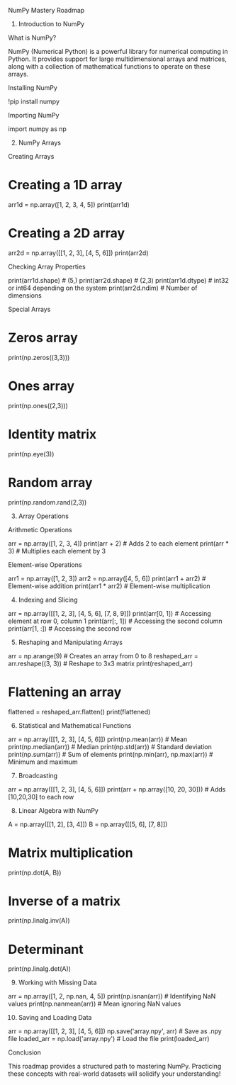 NumPy Mastery Roadmap

1. Introduction to NumPy

What is NumPy?

NumPy (Numerical Python) is a powerful library for numerical computing in Python. It provides support for large multidimensional arrays and matrices, along with a collection of mathematical functions to operate on these arrays.

Installing NumPy

!pip install numpy

Importing NumPy

import numpy as np

2. NumPy Arrays

Creating Arrays

# Creating a 1D array
arr1d = np.array([1, 2, 3, 4, 5])
print(arr1d)

# Creating a 2D array
arr2d = np.array([[1, 2, 3], [4, 5, 6]])
print(arr2d)

Checking Array Properties

print(arr1d.shape)  # (5,)
print(arr2d.shape)  # (2,3)
print(arr1d.dtype)  # int32 or int64 depending on the system
print(arr2d.ndim)   # Number of dimensions

Special Arrays

# Zeros array
print(np.zeros((3,3)))

# Ones array
print(np.ones((2,3)))

# Identity matrix
print(np.eye(3))

# Random array
print(np.random.rand(2,3))

3. Array Operations

Arithmetic Operations

arr = np.array([1, 2, 3, 4])
print(arr + 2)  # Adds 2 to each element
print(arr * 3)  # Multiplies each element by 3

Element-wise Operations

arr1 = np.array([1, 2, 3])
arr2 = np.array([4, 5, 6])
print(arr1 + arr2)  # Element-wise addition
print(arr1 * arr2)  # Element-wise multiplication

4. Indexing and Slicing

arr = np.array([[1, 2, 3], [4, 5, 6], [7, 8, 9]])
print(arr[0, 1])  # Accessing element at row 0, column 1
print(arr[:, 1])  # Accessing the second column
print(arr[1, :])  # Accessing the second row

5. Reshaping and Manipulating Arrays

arr = np.arange(9)  # Creates an array from 0 to 8
reshaped_arr = arr.reshape((3, 3))  # Reshape to 3x3 matrix
print(reshaped_arr)

# Flattening an array
flattened = reshaped_arr.flatten()
print(flattened)

6. Statistical and Mathematical Functions

arr = np.array([[1, 2, 3], [4, 5, 6]])
print(np.mean(arr))  # Mean
print(np.median(arr))  # Median
print(np.std(arr))  # Standard deviation
print(np.sum(arr))  # Sum of elements
print(np.min(arr), np.max(arr))  # Minimum and maximum

7. Broadcasting

arr = np.array([[1, 2, 3], [4, 5, 6]])
print(arr + np.array([10, 20, 30]))  # Adds [10,20,30] to each row

8. Linear Algebra with NumPy

A = np.array([[1, 2], [3, 4]])
B = np.array([[5, 6], [7, 8]])

# Matrix multiplication
print(np.dot(A, B))

# Inverse of a matrix
print(np.linalg.inv(A))

# Determinant
print(np.linalg.det(A))

9. Working with Missing Data

arr = np.array([1, 2, np.nan, 4, 5])
print(np.isnan(arr))  # Identifying NaN values
print(np.nanmean(arr))  # Mean ignoring NaN values

10. Saving and Loading Data

arr = np.array([[1, 2, 3], [4, 5, 6]])
np.save('array.npy', arr)  # Save as .npy file
loaded_arr = np.load('array.npy')  # Load the file
print(loaded_arr)

Conclusion

This roadmap provides a structured path to mastering NumPy. Practicing these concepts with real-world datasets will solidify your understanding!
